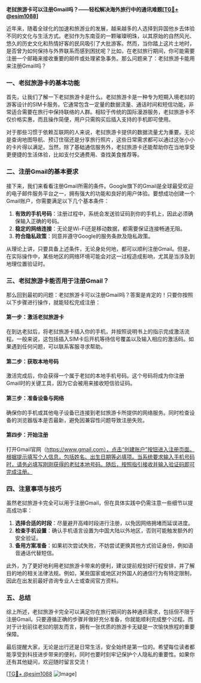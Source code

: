 **老挝旅游卡可以注册Gmail吗？——轻松解决海外旅行中的通讯难题[[TG💪+ @esim1088](https://t.me/s/esim1088)]**

近年来，随着全球化的加速和旅游业的发展，越来越多的人选择到异国他乡去体验不同的文化与生活方式。老挝作为东南亚的一颗璀璨明珠，以其原始的自然风光、悠久的历史文化和热情好客的民风吸引了大批游客。然而，当你踏上这片土地时，是否曾为如何保持与外界联系而感到困扰呢？比如，在老挝旅行期间，你可能需要注册一个邮箱来接收重要的邮件或处理紧急事务。那么问题来了：老挝旅游卡能用来注册Gmail吗？

### 一、老挝旅游卡的基本功能

首先，让我们了解一下老挝旅游卡是什么。老挝旅游卡是一种专为短期入境老挝的游客设计的SIM卡服务。它通常包含一定量的数据流量、通话时间和短信功能，非常适合需要在旅行中保持联络的人群。相较于传统的国际漫游服务，老挝旅游卡不仅价格实惠，而且操作简便，用户只需购买后插入支持的手机即可使用。

对于那些习惯于依赖互联网的人来说，老挝旅游卡提供的数据流量尤为重要。无论是查询地图导航、预订住宿还是分享旅行照片，这些日常需求都可以通过这张小小的卡片得以满足。当然，除了基础通信服务外，老挝旅游卡还能帮助你在当地享受更便捷的生活体验，比如支付交通费用、查找美食推荐等。

### 二、注册Gmail的基本要求

接下来，我们来看看注册Gmail所需的条件。Google旗下的Gmail是全球最受欢迎的电子邮件服务平台之一，拥有强大的功能和良好的用户体验。要想成功创建一个Gmail账户，你需要满足以下几个基本条件：

1. **有效的手机号码**：注册过程中，系统会发送验证码到你的手机上，因此必须确保输入正确的号码。
2. **稳定的网络连接**：无论是Wi-Fi还是移动数据，都需要保证连接畅通无阻。
3. **符合隐私政策**：同意并遵守Google的服务条款及隐私政策。

从理论上讲，只要具备上述条件，无论身处何地，都可以顺利注册Gmail。但是，在实际操作中，某些地区的网络环境可能会对这一过程造成影响，尤其是当涉及到地理位置验证时。

### 三、老挝旅游卡能否用于注册Gmail？

那么回到最初的问题：老挝旅游卡可以注册Gmail吗？答案是肯定的！只要你按照以下步骤进行操作，就能轻松完成注册：

#### 第一步：激活老挝旅游卡
在到达老挝后，将老挝旅游卡插入你的手机，并按照说明书上的指示完成激活流程。一般来说，这包括插入SIM卡后开机等待信号覆盖以及输入相应的激活码。如果遇到任何问题，可以联系客服寻求帮助。

#### 第二步：获取本地号码
激活完成后，你会获得一个属于老挝的本地手机号码。这个号码将成为你注册Gmail时的关键工具，因为它会被用来接收短信验证码。

#### 第三步：准备设备与网络
确保你的手机或其他电子设备已连接到老挝旅游卡所提供的网络服务。同时检查设备的浏览器版本是否最新，避免因兼容性问题导致注册失败。

#### 第四步：开始注册
打开Gmail官网（https://www.gmail.com），点击“创建账户”按钮进入注册页面。根据提示填写个人信息，包括姓名、出生日期等必填项。当系统要求输入手机号码时，请务必填写刚刚获得的老挝本地号码。随后，按照指引接收并输入验证码即可完成注册。

### 四、注意事项与技巧

虽然老挝旅游卡完全可以用于注册Gmail，但在具体实践中仍需注意一些细节以提高成功率：

1. **选择合适的时段**：尽量避开高峰时段进行注册，以免因网络拥堵而延误进度。
2. **检查手机设置**：确认手机语言设置为中国大陆以外地区，否则可能触发额外的安全验证。
3. **备用方案准备**：如果初次尝试失败，不妨尝试更换其他方式验证身份，例如语音通话代替短信。

此外，为了更好地利用老挝旅游卡带来的便利，建议提前规划好行程安排，并了解目的地的相关法律法规。例如，某些国家或地区对外国人的通信行为有特定限制，因此在出发前最好咨询专业人士或查阅官方资料。

### 五、总结

综上所述，老挝旅游卡完全可以满足你在旅行期间的各种通讯需求，包括但不限于注册Gmail。只要遵循正确的步骤并做好充分准备，你就能顺利完成整个过程。而对于计划前往老挝的朋友而言，拥有一张优质的旅游卡无疑是一次愉快旅程的重要保障。

最后提醒大家，无论是出行还是日常生活，安全始终是第一位的。希望每位读者都能享受到科技进步带来的便利，同时也要时刻牢记保护个人隐私的重要性。如果你还有其他疑问，欢迎随时留言交流！

[[TG💪+ @esim1088](https://t.me/s/esim1088) ![Image](https://i.postimg.cc/4NQfJmqS/Snipaste-2025-05-13-00-14-12.png)]